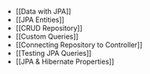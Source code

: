 - [[Data with JPA]]
- [[JPA Entities]]
- [[CRUD Repository]]
- [[Custom Queries]]
- [[Connecting Repository to Controller]]
- [[Testing JPA Queries]]
- [[JPA & Hibernate Properties]]
